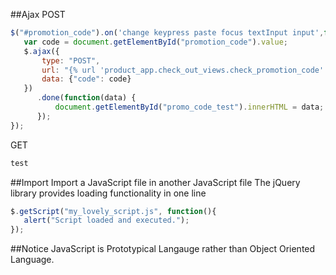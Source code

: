 ##Ajax
POST
```javascript
$("#promotion_code").on('change keypress paste focus textInput input',function(){
   var code = document.getElementById("promotion_code").value;
   $.ajax({
       type: "POST",
       url: "{% url 'product_app.check_out_views.check_promotion_code' %}",
       data: {"code": code}
   })
      .done(function(data) {
          document.getElementById("promo_code_test").innerHTML = data;
      });
});
```

GET
```javascript
test
```


##Import
Import a JavaScript file in another JavaScript file
The jQuery library provides loading functionality in one line

```javascript
$.getScript("my_lovely_script.js", function(){
   alert("Script loaded and executed.");
});
```

##Notice
JavaScript is Prototypical Langauge rather than Object Oriented Language.
